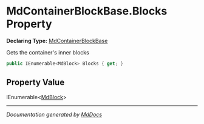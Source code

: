 ﻿# MdContainerBlockBase.Blocks Property

**Declaring Type:** [MdContainerBlockBase](../index.md)

Gets the container's inner blocks

```csharp
public IEnumerable<MdBlock> Blocks { get; }
```

## Property Value

IEnumerable\<[MdBlock](../../MdBlock/index.md)\>

___

*Documentation generated by [MdDocs](https://github.com/ap0llo/mddocs)*
